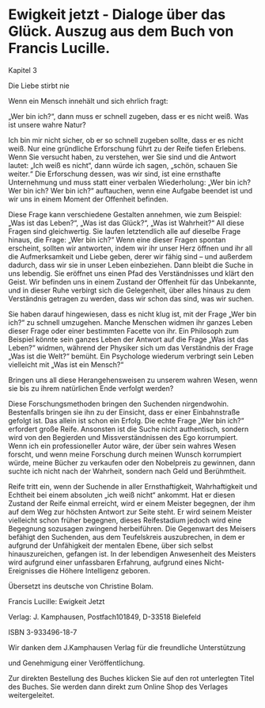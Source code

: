 # Ewigkeit jetzt - Dialoge über das Glück. Auszug aus dem Buch von Francis Lucille.

Kapitel 3  

Die Liebe stirbt nie  

Wenn ein Mensch inneh&auml;lt und sich ehrlich fragt:  

&bdquo;Wer bin ich?&ldquo;, dann muss er schnell zugeben, dass er es nicht wei&szlig;. Was ist unsere wahre Natur?

Ich bin mir nicht sicher, ob er so schnell zugeben sollte, dass er es nicht wei&szlig;. Nur eine gr&uuml;ndliche Erforschung f&uuml;hrt zu der Reife tiefen Erlebens. Wenn Sie versucht haben, zu verstehen, wer Sie sind und die Antwort lautet: &bdquo;Ich wei&szlig; es nicht&ldquo;, dann w&uuml;rde ich sagen, &bdquo;sch&ouml;n, schauen Sie weiter.&ldquo; Die Erforschung dessen, was wir sind, ist eine ernsthafte Unternehmung und muss statt einer verbalen Wiederholung: &bdquo;Wer bin ich? Wer bin ich? Wer bin ich?&ldquo; auftauchen, wenn eine Aufgabe beendet ist und wir uns in einem Moment der Offenheit befinden.  

Diese Frage kann verschiedene Gestalten annehmen, wie zum Beispiel: &bdquo;Was ist das Leben?&ldquo;, &bdquo;Was ist das Gl&uuml;ck?&ldquo;, &bdquo;Was ist Wahrheit?&ldquo; All diese Fragen sind gleichwertig. Sie laufen letztendlich alle auf dieselbe Frage hinaus, die Frage: &bdquo;Wer bin ich?&ldquo; Wenn eine dieser Fragen spontan erscheint, sollten wir antworten, indem wir ihr unser Herz &ouml;ffnen und ihr all die Aufmerksamkeit und Liebe geben, derer wir f&auml;hig sind &ndash; und au&szlig;erdem dadurch, dass wir sie in unser Leben einbeziehen. Dann bleibt die Suche in uns lebendig. Sie er&ouml;ffnet uns einen Pfad des Verst&auml;ndnisses und kl&auml;rt den Geist. Wir befinden uns in einem Zustand der Offenheit f&uuml;r das Unbekannte, und in dieser Ruhe verbirgt sich die Gelegenheit, &uuml;ber alles hinaus zu dem Verst&auml;ndnis getragen zu werden, dass wir schon das sind, was wir suchen.  

Sie haben darauf hingewiesen, dass es nicht klug ist, mit der Frage &bdquo;Wer bin ich?&ldquo; zu schnell umzugehen. Manche Menschen widmen ihr ganzes Leben dieser Frage oder einer bestimmten Facette von ihr. Ein Philosoph zum Beispiel k&ouml;nnte sein ganzes Leben der Antwort auf die Frage &bdquo;Was ist das Leben?&ldquo; widmen, w&auml;hrend der Physiker sich um das Verst&auml;ndnis der Frage &bdquo;Was ist die Welt?&ldquo; bem&uuml;ht. Ein Psychologe wiederum verbringt sein Leben vielleicht mit &bdquo;Was ist ein Mensch?&ldquo;  

Bringen uns all diese Herangehensweisen zu unserem wahren Wesen, wenn sie bis zu ihrem nat&uuml;rlichen Ende verfolgt werden?

Diese Forschungsmethoden bringen den Suchenden nirgendwohin. Bestenfalls bringen sie ihn zu der Einsicht, dass er einer Einbahnstra&szlig;e gefolgt ist. Das allein ist schon ein Erfolg. Die echte Frage &bdquo;Wer bin ich?&ldquo; erfordert gro&szlig;e Reife. Ansonsten ist die Suche nicht authentisch, sondern wird von den Begierden und Missverst&auml;ndnissen des Ego korrumpiert. Wenn ich ein professioneller Autor w&auml;re, der &uuml;ber sein wahres Wesen forscht, und wenn meine Forschung durch meinen Wunsch korrumpiert w&uuml;rde, meine B&uuml;cher zu verkaufen oder den Nobelpreis zu gewinnen, dann suchte ich nicht nach der Wahrheit, sondern nach Geld und Ber&uuml;hmtheit.  

Reife tritt ein, wenn der Suchende in aller Ernsthaftigkeit, Wahrhaftigkeit und Echtheit bei einem absoluten &bdquo;ich wei&szlig; nicht&ldquo; ankommt. Hat er diesen Zustand der Reife einmal erreicht, wird er einem Meister begegnen, der ihm auf dem Weg zur h&ouml;chsten Antwort zur Seite steht. Er wird seinem Meister vielleicht schon fr&uuml;her begegnen, dieses Reifestadium jedoch wird eine Begegnung sozusagen zwingend herbeif&uuml;hren. Die Gegenwart des Meisers bef&auml;higt den Suchenden, aus dem Teufelskreis auszubrechen, in dem er aufgrund der Unf&auml;higkeit der mentalen Ebene, &uuml;ber sich selbst hinauszureichen, gefangen ist. In der lebendigen Anwesenheit des Meisters wird aufgrund einer unfassbaren Erfahrung, aufgrund eines Nicht-Ereignisses die H&ouml;here Intelligenz geboren.  

&Uuml;bersetzt ins deutsche von Christine Bolam.  

Francis Lucille: Ewigkeit Jetzt   

Verlag: J. Kamphausen, Postfach101849, D-33518 Bielefeld  

ISBN 3-933496-18-7  

Wir danken dem J.Kamphausen Verlag f&uuml;r die freundliche Unterst&uuml;tzung  

und Genehmigung einer Ver&ouml;ffentlichung.  

Zur direkten Bestellung des Buches klicken Sie auf den rot unterlegten Titel des Buches. Sie werden dann direkt zum Online Shop des Verlages weitergeleitet.

